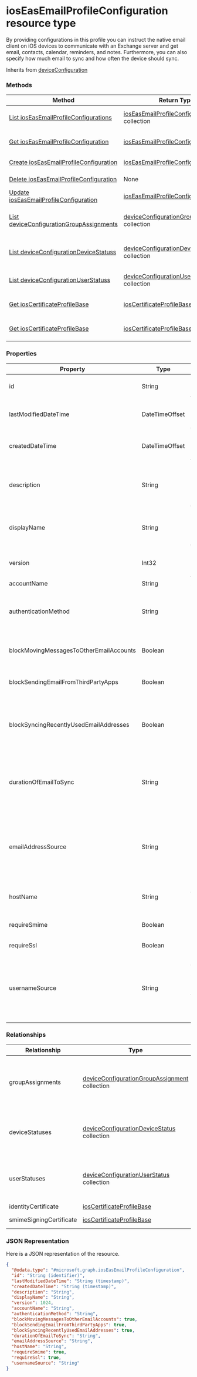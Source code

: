 ﻿# iosEasEmailProfileConfiguration resource type

By providing configurations in this profile you can instruct the native email client on iOS devices to communicate with an Exchange server and get email, contacts, calendar, reminders, and notes. Furthermore, you can also specify how much email to sync and how often the device should sync.

Inherits from [deviceConfiguration](../resources/intune_deviceconfig_deviceConfiguration.md)

### Methods
|Method|Return Type|Description|
|---|---|---|
|[List iosEasEmailProfileConfigurations](../api/intune_deviceconfig_iosEasEmailProfileConfiguration_list.md)|[iosEasEmailProfileConfiguration](../resources/intune_deviceconfig_iosEasEmailProfileConfiguration.md) collection|List properties and relationships of the [iosEasEmailProfileConfiguration](../resources/intune_deviceconfig_iosEasEmailProfileConfiguration.md) objects.|
|[Get iosEasEmailProfileConfiguration](../api/intune_deviceconfig_iosEasEmailProfileConfiguration_get.md)|[iosEasEmailProfileConfiguration](../resources/intune_deviceconfig_iosEasEmailProfileConfiguration.md)|Read properties and relationships of the [iosEasEmailProfileConfiguration](../resources/intune_deviceconfig_iosEasEmailProfileConfiguration.md) object.|
|[Create iosEasEmailProfileConfiguration](../api/intune_deviceconfig_iosEasEmailProfileConfiguration_create.md)|[iosEasEmailProfileConfiguration](../resources/intune_deviceconfig_iosEasEmailProfileConfiguration.md)|Create a new [iosEasEmailProfileConfiguration](../resources/intune_deviceconfig_iosEasEmailProfileConfiguration.md) object.|
|[Delete iosEasEmailProfileConfiguration](../api/intune_deviceconfig_iosEasEmailProfileConfiguration_delete.md)|None|Deletes a [iosEasEmailProfileConfiguration](../resources/intune_deviceconfig_iosEasEmailProfileConfiguration.md).|
|[Update iosEasEmailProfileConfiguration](../api/intune_deviceconfig_iosEasEmailProfileConfiguration_update.md)|[iosEasEmailProfileConfiguration](../resources/intune_deviceconfig_iosEasEmailProfileConfiguration.md)|Update the properties of a [iosEasEmailProfileConfiguration](../resources/intune_deviceconfig_iosEasEmailProfileConfiguration.md) object.|
|[List deviceConfigurationGroupAssignments](../api/intune_deviceconfig_iosEasEmailProfileConfiguration_list_deviceConfigurationGroupAssignment.md)|[deviceConfigurationGroupAssignment](../resources/intune_deviceconfig_deviceConfigurationGroupAssignment.md) collection|Get the deviceConfigurationGroupAssignments from the groupAssignments navigation property.|
|[List deviceConfigurationDeviceStatuss](../api/intune_deviceconfig_iosEasEmailProfileConfiguration_list_deviceConfigurationDeviceStatus.md)|[deviceConfigurationDeviceStatus](../resources/intune_deviceconfig_deviceConfigurationDeviceStatus.md) collection|Get the deviceConfigurationDeviceStatuss from the deviceStatuses navigation property.|
|[List deviceConfigurationUserStatuss](../api/intune_deviceconfig_iosEasEmailProfileConfiguration_list_deviceConfigurationUserStatus.md)|[deviceConfigurationUserStatus](../resources/intune_deviceconfig_deviceConfigurationUserStatus.md) collection|Get the deviceConfigurationUserStatuss from the userStatuses navigation property.|
|[Get iosCertificateProfileBase](../api/intune_deviceconfig_iosEasEmailProfileConfiguration_get_iosCertificateProfileBase.md)|[iosCertificateProfileBase](../resources/intune_deviceconfig_iosCertificateProfileBase.md)|Get the [iosCertificateProfileBase](../resources/intune_deviceconfig_iosCertificateProfileBase.md) from the identityCertificate navigation property.|
|[Get iosCertificateProfileBase](../api/intune_deviceconfig_iosEasEmailProfileConfiguration_get_iosCertificateProfileBase.md)|[iosCertificateProfileBase](../resources/intune_deviceconfig_iosCertificateProfileBase.md)|Get the [iosCertificateProfileBase](../resources/intune_deviceconfig_iosCertificateProfileBase.md) from the smimeSigningCertificate navigation property.|

### Properties
|Property|Type|Description|
|---|---|---|
|id|String|Key of the entity. Inherited from [deviceConfiguration](../resources/intune_deviceconfig_deviceConfiguration.md)|
|lastModifiedDateTime|DateTimeOffset|DateTime the object was last modified. Inherited from [deviceConfiguration](../resources/intune_deviceconfig_deviceConfiguration.md)|
|createdDateTime|DateTimeOffset|DateTime the object was created. Inherited from [deviceConfiguration](../resources/intune_deviceconfig_deviceConfiguration.md)|
|description|String|Admin provided description of the Device Configuration. Inherited from [deviceConfiguration](../resources/intune_deviceconfig_deviceConfiguration.md)|
|displayName|String|Admin provided name of the device configuration. Inherited from [deviceConfiguration](../resources/intune_deviceconfig_deviceConfiguration.md)|
|version|Int32|Version of the device configuration. Inherited from [deviceConfiguration](../resources/intune_deviceconfig_deviceConfiguration.md)|
|accountName|String|Account name.|
|authenticationMethod|String|Authentication method for this Email profile. Possible values are: `usernameAndPassword`, `certificate`.|
|blockMovingMessagesToOtherEmailAccounts|Boolean|Indicates whether or not to block moving messages to other email accounts.|
|blockSendingEmailFromThirdPartyApps|Boolean|Indicates whether or not to block sending email from third party apps.|
|blockSyncingRecentlyUsedEmailAddresses|Boolean|Indicates whether or not to block syncing recently used email addresses, for instance - when composing new email.|
|durationOfEmailToSync|String|Duration of time email should be synced back to.  Possible values are: `userDefined`, `oneDay`, `threeDays`, `oneWeek`, `twoWeeks`, `oneMonth`, `unlimited`.|
|emailAddressSource|String|Email attribute that is picked from AAD and injected into this profile before installing on the device. Possible values are: `userPrincipalName`, `primarySmtpAddress`.|
|hostName|String|Exchange location that (URL) that the native mail app connects to.|
|requireSmime|Boolean|Indicates whether or not to use S/MIME certificate.|
|requireSsl|Boolean|Indicates whether or not to use SSL.|
|usernameSource|String|Username attribute that is picked from AAD and injected into this profile before installing on the device. Possible values are: `userPrincipalName`, `primarySmtpAddress`.|

### Relationships
|Relationship|Type|Description|
|---|---|---|
|groupAssignments|[deviceConfigurationGroupAssignment](../resources/intune_deviceconfig_deviceConfigurationGroupAssignment.md) collection|The list of group assignments for the device configuration profile. Inherited from [deviceConfiguration](../resources/intune_deviceconfig_deviceConfiguration.md)|
|deviceStatuses|[deviceConfigurationDeviceStatus](../resources/intune_deviceconfig_deviceConfigurationDeviceStatus.md) collection|Device configuration installation stauts by device. Inherited from [deviceConfiguration](../resources/intune_deviceconfig_deviceConfiguration.md)|
|userStatuses|[deviceConfigurationUserStatus](../resources/intune_deviceconfig_deviceConfigurationUserStatus.md) collection|Device configuration installation stauts by user. Inherited from [deviceConfiguration](../resources/intune_deviceconfig_deviceConfiguration.md)|
|identityCertificate|[iosCertificateProfileBase](../resources/intune_deviceconfig_iosCertificateProfileBase.md)|Identity certificate.|
|smimeSigningCertificate|[iosCertificateProfileBase](../resources/intune_deviceconfig_iosCertificateProfileBase.md)|S/MIME signing certificate.|

### JSON Representation
Here is a JSON representation of the resource.
<!-- {
  "blockType": "resource",
  "keyProperty": "id",
  "@odata.type": "microsoft.graph.iosEasEmailProfileConfiguration"
}
-->
```json
{
  "@odata.type": "#microsoft.graph.iosEasEmailProfileConfiguration",
  "id": "String (identifier)",
  "lastModifiedDateTime": "String (timestamp)",
  "createdDateTime": "String (timestamp)",
  "description": "String",
  "displayName": "String",
  "version": 1024,
  "accountName": "String",
  "authenticationMethod": "String",
  "blockMovingMessagesToOtherEmailAccounts": true,
  "blockSendingEmailFromThirdPartyApps": true,
  "blockSyncingRecentlyUsedEmailAddresses": true,
  "durationOfEmailToSync": "String",
  "emailAddressSource": "String",
  "hostName": "String",
  "requireSmime": true,
  "requireSsl": true,
  "usernameSource": "String"
}
```


